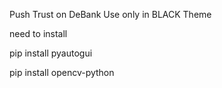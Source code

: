 Push Trust on DeBank
Use only in BLACK Theme

need to install 

pip install pyautogui

pip install opencv-python

